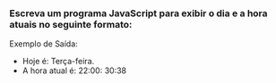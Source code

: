 ### Escreva um programa JavaScript para exibir o dia e a hora atuais no seguinte formato:

Exemplo de Saída: 

- Hoje é: Terça-feira.
- A hora atual é: 22:00: 30:38